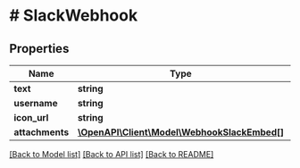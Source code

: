 # # SlackWebhook

## Properties

Name | Type | Description | Notes
------------ | ------------- | ------------- | -------------
**text** | **string** |  | [optional]
**username** | **string** |  | [optional]
**icon_url** | **string** |  | [optional]
**attachments** | [**\OpenAPI\Client\Model\WebhookSlackEmbed[]**](WebhookSlackEmbed.md) |  | [optional]

[[Back to Model list]](../../README.md#models) [[Back to API list]](../../README.md#endpoints) [[Back to README]](../../README.md)
